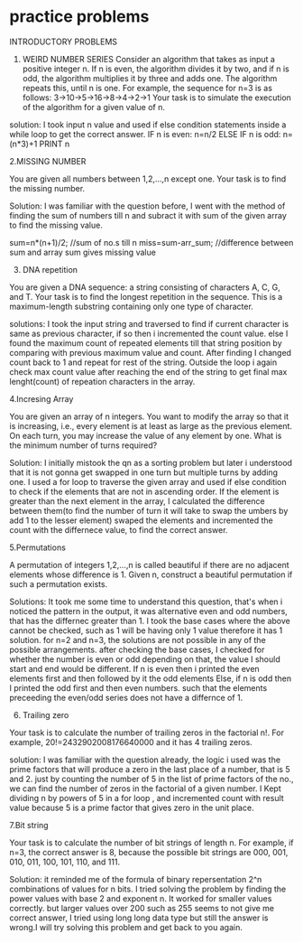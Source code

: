 # practice problems
INTRODUCTORY PROBLEMS

1. WEIRD NUMBER SERIES Consider an algorithm that takes as input a positive integer n. If n is even, the algorithm divides it by two, and if n is odd, the algorithm multiplies it by three and adds one. The algorithm repeats this, until n is one. For example, the sequence for n=3 is as follows:
3→10→5→16→8→4→2→1
Your task is to simulate the execution of the algorithm for a given value of n.

solution:
I took input n value and used if else condition statements inside a while loop to get the correct answer.
IF n is even: n=n/2
ELSE IF n is odd: n=(n*3)+1
PRINT n


2.MISSING NUMBER

You are given all numbers between 1,2,…,n except one. Your task is to find the missing number.

Solution:
I was familiar with the question before, I went with the method of finding the sum of numbers till n
and subract it with sum of the given array to find the missing value.

sum=n*(n+1)/2; //sum of no.s till n
miss=sum-arr_sum; //difference between sum and array sum gives missing value


3. DNA repetition

You are given a DNA sequence: a string consisting of characters A, C, G, and T. Your task is to find the longest repetition in the sequence. This is a maximum-length substring containing only one type of character.

solutions:
I took the input string and traversed to find if current character is same as previous character, if so then i incremented the count value.
else I found the maximum count of repeated elements till that string position by comparing with previous maximum value and count. 
After finding I changed count back to 1 and repeat for rest of the string.
Outside the loop i again check max count value after reaching the end of the string to get final max lenght(count) of repeation characters in the array.


4.Incresing Array

You are given an array of n integers. You want to modify the array so that it is increasing, i.e., every element is at least as large as the previous element.
On each turn, you may increase the value of any element by one. What is the minimum number of turns required?

Solution:
I initially mistook the qn as a sorting problem but later i understood that it is not gonna get swapped in one turn but multiple turns by adding one.
I used a for loop to traverse the given array and used if else condition to check if the elements that are not in ascending order.
If the element is greater than the next element in the array, 
I calculated the difference between them(to find the number of turn it will take to swap the umbers by add 1 to the lesser element)
swaped the elements and incremented the count with the differnece value, to find the correct answer.


5.Permutations

A permutation of integers 1,2,…,n is called beautiful if there are no adjacent elements whose difference is 1.
Given n, construct a beautiful permutation if such a permutation exists.

Solutions:
It took me some time to understand this question, that's when i noticed the pattern in the output, 
it was alternative even and odd numbers, that has the differnec greater than 1.
I took the base cases where the above cannot be checked, such as 1 will be having only 1 value therefore it has 1 solution.
for n=2 and n=3, the solutions are not possible in any of the possible arrangements.
after checking the base cases, I checked for whether the number is even or odd depending on that, the value I should start and end would be different.
If n is even then i printed the even elements first and then followed by it the odd elements 
Else, if n is odd then I printed the odd first and then even numbers. such that the elements preceeding the even/odd series does not have a differnce of 1.


6. Trailing zero

Your task is to calculate the number of trailing zeros in the factorial n!.
For example, 20!=2432902008176640000 and it has 4 trailing zeros.

solution:
I was familiar with the question already, the logic i used was the prime factors that will produce a zero in the last place of a number, that is 5 and 2.
just by counting the number of 5 in the list of prime factors of the no., we can find the number of zeros in the factorial of a given number.
I Kept dividing n by powers of 5 in a for loop , and incremented count with result value because 5 is a prime factor that gives zero in the unit place.


7.Bit string

Your task is to calculate the number of bit strings of length n.
For example, if n=3, the correct answer is 8, because the possible bit strings are 000, 001, 010, 011, 100, 101, 110, and 111.

Solution:
it reminded me of the formula of binary repersentation 2^n combinations of values for n bits.
I tried solving the problem by finding the power values with base 2 and exponent n. It worked for smaller values correctly.
but larger values over 200 such as 255 seems to not give me correct answer, I tried using long long data type but still the answer is wrong.I will try solving this problem and get back to you again.


